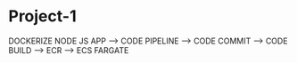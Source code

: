 # Project-1 

DOCKERIZE NODE JS APP -->  CODE PIPELINE --> CODE COMMIT  -->  CODE BUILD --> ECR --> ECS FARGATE 
                                                                  

